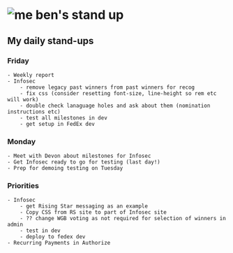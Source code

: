 # ![me](https://avatars2.githubusercontent.com/u/5232044?s=50&v=4) ben's stand up

## My daily stand-ups

### Friday

    - Weekly report
    - Infosec
        - remove legacy past winners from past winners for recog
        - fix css (consider resetting font-size, line-height so rem etc will work)
        - double check lanaguage holes and ask about them (nomination instructions etc)
        - test all milestones in dev
        - get setup in FedEx dev

### Monday
    
    - Meet with Devon about milestones for Infosec
    - Get Infosec ready to go for testing (last day!)
    - Prep for demoing testing on Tuesday

### Priorities 
   
    - Infosec
        - get Rising Star messaging as an example
        - Copy CSS from RS site to part of Infosec site
        - ?? change WGB voting as not required for selection of winners in admin
        - test in dev
        - deploy to fedex dev
    - Recurring Payments in Authorize
